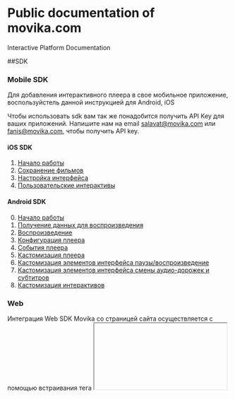 # Public documentation of movika.com
Interactive Platform Documentation

##SDK 
### Mobile SDK
Для добавления интерактивного плеера в свое мобильное приложение, воспользуйстель данной инструкцией для Android, iOS

Чтобы использовать sdk вам так же понадобится получить API Key для ваших приложений. Напишите нам на email salavat@movika.com или fanis@movika.com, чтобы получить API key.  

#### iOS SDK
1. [Начало работы](https://github.com/movika/public.docs.movika.com/blob/ios/ios/sdk/get_started.md)
2. [Сохранение фильмов](https://github.com/movika/public.docs.movika.com/blob/ios/ios/sdk/save_state.md) 
3. [Настройка интерфейса](https://github.com/movika/public.docs.movika.com/blob/ios/ios/sdk/ui_customization.md) 
4. [Пользовательские интерактивы](https://github.com/movika/public.docs.movika.com/blob/ios/ios/sdk/custom_events.md)

#### Android SDK
0. [Начало работы](/ios/sdk/00-getting-started.md)
1. [Получение данных для воспроизведения](/ios/sdk/01-getting-movie-bundle.md) 
2. [Воспроизведение](/ios/sdk/02-run-interactiveplayerview.md)
3. [Конфигурация плеера](/ios/sdk/03-config.md)
4. [События плеера](/ios/sdk/04-player-events.md)
5. [Кастомизация плеера](/ios/sdk/05-introduce-to-player-customization.md)
6. [Кастомизация элементов интерфейса паузы/воспроизведение](/ios/sdk/06-play-pause-customization.md)
7. [Кастомизация элементов интерфейса смены аудио-дорожек и субтитров](/ios/sdk/07-audio-subtitles-customization.md)
8. [Кастомизация интерактивов](/ios/sdk/08-interactive-customization.md)

### Web 
Интеграция Web SDK Movika со страницей сайта осуществляется с помощью встраивания тега <iframe>.

На странице сайта определяется местоположение тега <iframe>, который описывается следующими параметрами:   

src -  содержит URL, указывающий на путь, содержащий интерактивный видеоконтент;
width - задает ширину плеера проигрываемого видеоконтента;
height -  задает высоту плеера проигрываемого видеоконтента;
allowFullScreen - разрешает или запрещает полноэкранное воспроизведение видео.
Пример тега <iframe>, отображающего интерактивный видеопроигрыватель размером 840x560 пикселей представлен ниже:

```
 <iframe style="width:840px; height:560px" allowFullScreen src="https://movika.com/player/123Sd">
 </iframe>
```

